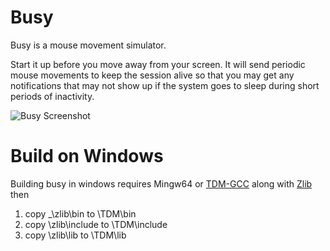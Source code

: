 # Busy
Busy is a mouse movement simulator.

Start it up before you move away from your screen. It will send periodic mouse movements to keep the session alive so that you may get any notifications that may not show up if the system goes to sleep during short periods of inactivity.


![Busy Screenshot](https://raw.githubusercontent.com/tejzpr/busy/main/screenshots/busy.png)

# Build on Windows
Building busy in windows requires Mingw64 or  [TDM-GCC](https://jmeubank.github.io/tdm-gcc/download/) along with [Zlib](https://sourceforge.net/projects/mingw-w64/files/External%20binary%20packages%20%28Win64%20hosted%29/Binaries%20%2864-bit%29/zlib-1.2.5-bin-x64.zip/download) then 
1. copy _\zlib\bin to \TDM\bin
2. copy \zlib\include to \TDM\include
3. copy \zlib\lib to \TDM\lib
